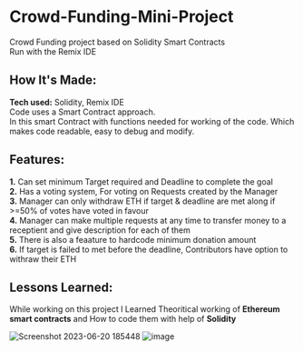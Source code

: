 # Crowd-Funding-Mini-Project
Crowd Funding project based on Solidity Smart Contracts<br>
Run with the Remix IDE  

## **How It's Made:**
**Tech used:** Solidity, Remix IDE<br>
Code uses a Smart Contract approach.<br>
In this smart Contract with functions needed for working of the code. Which makes code readable, easy to debug and modify.


## **Features:**
**1.** Can set minimum Target required and Deadline to complete the goal
<br>**2.** Has a voting system, For voting on Requests created by the Manager
<br>**3.** Manager can only withdraw ETH if target & deadline are met along if >=50% of votes have voted in favour
<br>**4.** Manager can make multiple requests at any time to transfer money to a receptient and give description for each of them
<br>**5.** There is also a feaature to hardcode minimum donation amount
<br>**6.** If target is failed to met before the deadline, Contributors have option to withraw their ETH

## **Lessons Learned:**
While working on this project I Learned Theoritical working of **Ethereum smart contracts** and How to code them with help of **Solidity**

![Screenshot 2023-06-20 185448](https://github.com/kev0-4/Crowd-Funding-Mini-Project/assets/110706642/24972446-3d93-4747-8a3c-36a968dde74e)
![image](https://github.com/kev0-4/Crowd-Funding-Mini-Project/assets/110706642/f1dd94b9-1605-423e-a02d-8035d23c34c2)

